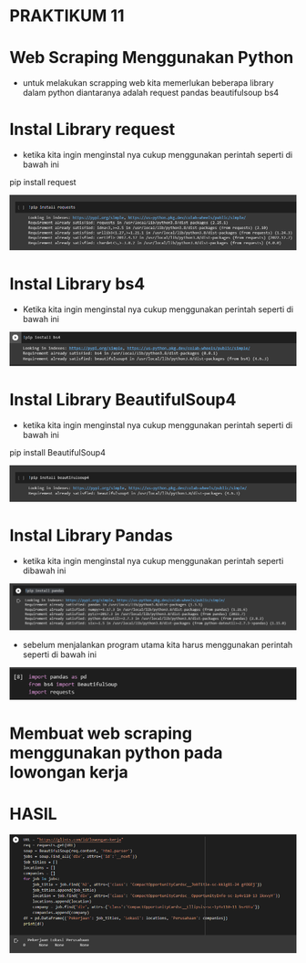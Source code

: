 # PRAKTIKUM 11

# Web Scraping Menggunakan Python

- untuk melakukan scrapping web kita memerlukan beberapa library dalam python diantaranya adalah request pandas beautifulsoup bs4


# Instal Library request

- ketika kita ingin menginstal nya cukup menggunakan perintah seperti di bawah ini

pip install request

![gambar1](gambar/gambaruy1.png)

# Instal Library bs4

- Ketika kita ingin menginstal nya cukup menggunakan perintah seperti di bawah ini

![gambar1](gambar/gambaruy8.png)

# Instal Library BeautifulSoup4

- ketika kita ingin menginstal nya cukup menggunakan perintah seperti di bawah ini

pip install BeautifulSoup4

![gambar1](gambar/gambaruy2.png)

# Instal Library Pandas

- ketika kita ingin menginstal nya cukup menggunakan perintah seperti dibawah ini

![gambar1](gambar/gambaruy3.png)

- sebelum menjalankan program utama kita harus menggunakan perintah seperti di bawah ini

![gambar1](gambar/gambaruy4.png)

# Membuat web scraping menggunakan python pada lowongan kerja

# HASIL

![gambar1](gambar/gambaruy7.png)
